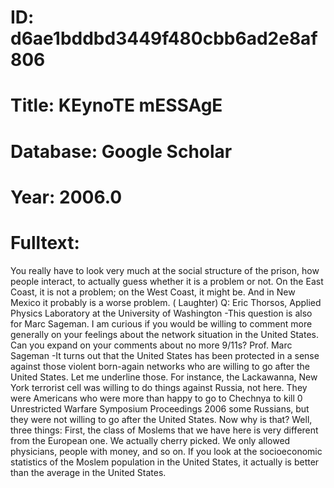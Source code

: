 # ID: d6ae1bddbd3449f480cbb6ad2e8af806
# Title: KEynoTE mESSAgE
# Database: Google Scholar
# Year: 2006.0
# Fulltext:
You really have to look very much at the social structure of the prison, how people interact, to actually guess whether it is a problem or not.
On the East Coast, it is not a problem; on the West Coast, it might be.
And in New Mexico it probably is a worse problem. (
Laughter) Q: Eric Thorsos, Applied Physics Laboratory at the University of Washington -This question is also for Marc Sageman.
I am curious if you would be willing to comment more generally on your feelings about the network situation in the United States.
Can you expand on your comments about no more 9/11s?
Prof. Marc Sageman -It turns out that the United States has been protected in a sense against those violent born-again networks who are willing to go after the United States.
Let me underline those.
For instance, the Lackawanna, New York terrorist cell was willing to do things against Russia, not here.
They were Americans who were more than happy to go to Chechnya to kill 0 Unrestricted Warfare Symposium Proceedings 2006 some Russians, but they were not willing to go after the United States.
Now why is that?
Well, three things: First, the class of Moslems that we have here is very different from the European one.
We actually cherry picked.
We only allowed physicians, people with money, and so on.
If you look at the socioeconomic statistics of the Moslem population in the United States, it actually is better than the average in the United States.